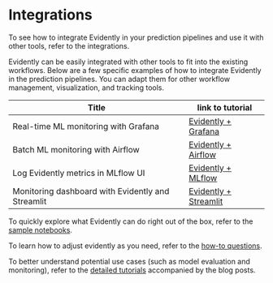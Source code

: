 # Integrations

To see how to integrate Evidently in your prediction pipelines and use it with other tools, refer to the integrations. 

Evidently can be easily integrated with other tools to fit into the existing workflows. 
Below are a few specific examples of how to integrate Evidently in the prediction pipelines. You can adapt them for other workflow management, visualization, and tracking tools.


Title | link to tutorial
--- | ---
Real-time ML monitoring with Grafana | [Evidently + Grafana](grafana_monitoring_service/)
Batch ML monitoring with Airflow | [Evidently + Airflow](airflow_drift_detection/)
Log Evidently metrics in MLflow UI | [Evidently + MLflow](mlflow_logging/)
Monitoring dashboard with Evidently and Streamlit | [Evidently + Streamlit](streamlit_dashboard/)

To quickly explore what Evidently can do right out of the box, refer to the [sample notebooks](../sample_notebooks/).

To learn how to adjust evidently as you need, refer to the [how-to questions](../how_to_questions/).

To better understand potential use cases (such as model evaluation and monitoring), refer to the [detailed tutorials](../data_stories/) accompanied by the blog posts.
